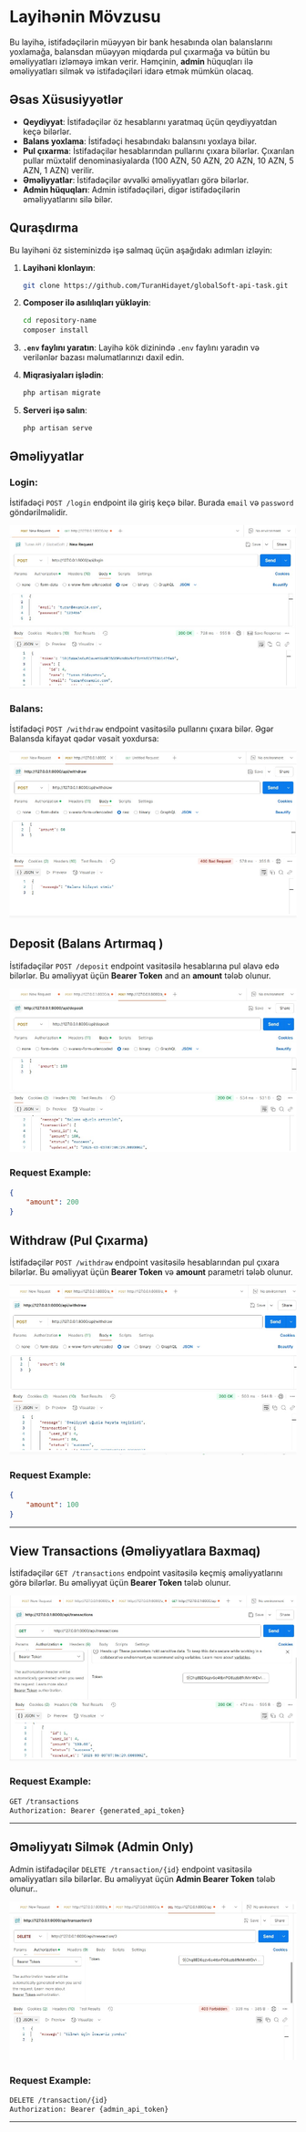 # Layihənin Mövzusu

Bu layihə, istifadəçilərin müəyyən bir bank hesabında olan balanslarını yoxlamağa, balansdan müəyyən miqdarda pul çıxarmağa və bütün bu əməliyyatları izləməyə imkan verir. Həmçinin, **admin** hüquqları ilə əməliyyatları silmək və istifadəçiləri idarə etmək mümkün olacaq.

## Əsas Xüsusiyyətlər

- **Qeydiyyat**: İstifadəçilər öz hesablarını yaratmaq üçün qeydiyyatdan keçə bilərlər.
- **Balans yoxlama**: İstifadəçi hesabındakı balansını yoxlaya bilər.
- **Pul çıxarma**: İstifadəçilər hesablarından pullarını çıxara bilərlər. Çıxarılan pullar müxtəlif denominasiyalarda (100 AZN, 50 AZN, 20 AZN, 10 AZN, 5 AZN, 1 AZN) verilir.
- **Əməliyyatlar**: İstifadəçilər əvvəlki əməliyyatları görə bilərlər.
- **Admin hüquqları**: Admin istifadəçiləri, digər istifadəçilərin əməliyyatlarını silə bilər.
  
## Quraşdırma

Bu layihəni öz sisteminizdə işə salmaq üçün aşağıdakı adımları izləyin:

1. **Layihəni klonlayın**:
    ```bash
    git clone https://github.com/TuranHidayet/globalSoft-api-task.git
    ```

2. **Composer ilə asılılıqları yükləyin**:
    ```bash
    cd repository-name
    composer install
    ```

3. **`.env` faylını yaratın**:
    Layihə kök dizinində `.env` faylını yaradın və verilənlər bazası məlumatlarınızı daxil edin.

4. **Miqrasiyaları işlədin**:
    ```bash
    php artisan migrate
    ```

5. **Serveri işə salın**:
    ```bash
    php artisan serve
    ```

## Əməliyyatlar

###  **Login**:

İstifadəçi `POST /login` endpoint ilə giriş keçə bilər. Burada `email` və `password` göndərilməlidir.

![Balance Check Image](https://github.com/TuranHidayet/globalSoft-api-task/blob/master/login.jpeg?raw=true)

###  **Balans**:

İstifadəçi `POST /withdraw` endpoint vasitəsilə pullarını çıxara bilər. Əgər Balansda kifayət qədər vəsait yoxdursa:

![Balance Check Image](https://github.com/TuranHidayet/globalSoft-api-task/blob/master/images/balanskifayetetmir.png?raw=true)

## **Deposit (Balans Artırmaq )**
İstifadəçilər `POST /deposit` endpoint vasitəsilə hesablarına pul əlavə edə bilərlər. Bu əməliyyat üçün **Bearer Token** and an **amount** tələb olunur.
 
![Deposit](https://github.com/TuranHidayet/globalSoft-api-task/blob/master/images/deposit.jpeg?raw=true)

### **Request Example:**
```json
{
    "amount": 200
}
```

## **Withdraw (Pul Çıxarma)**
İstifadəçilər `POST /withdraw` endpoint vasitəsilə hesablarından pul çıxara bilərlər. Bu əməliyyat üçün **Bearer Token** və **amount** parametri tələb olunur.

![Withdraw](https://github.com/TuranHidayet/globalSoft-api-task/blob/master/images/pulcekmekwithdraw.jpeg?raw=true)

### **Request Example:**
```json
{
    "amount": 100
}
```

---

## **View Transactions (Əməliyyatlara Baxmaq)**
İstifadəçilər `GET /transactions` endpoint vasitəsilə keçmiş əməliyyatlarını görə bilərlər. Bu əməliyyat üçün **Bearer Token** tələb olunur.
 
![Transactions](https://github.com/TuranHidayet/globalSoft-api-task/blob/master/images/transactions.jpeg?raw=true)

### **Request Example:**
```http
GET /transactions
Authorization: Bearer {generated_api_token}
```

---

## **Əməliyyatı Silmək (Admin Only)**
Admin istifadəçilər `DELETE /transaction/{id}` endpoint vasitəsilə əməliyyatları silə bilərlər. Bu əməliyyat üçün **Admin Bearer Token** tələb olunur..
 
![Delete Transaction](https://github.com/TuranHidayet/globalSoft-api-task/blob/master/images/delete.jpeg?raw=true)

### **Request Example:**
```http
DELETE /transaction/{id}
Authorization: Bearer {admin_api_token}
```

---





